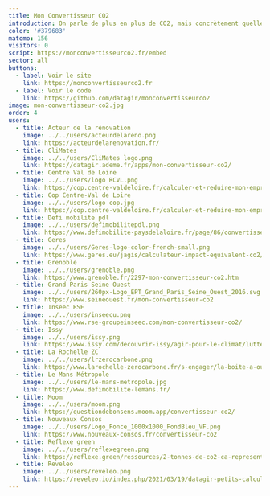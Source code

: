 ```yaml
---
title: Mon Convertisseur CO2
introduction: On parle de plus en plus de CO2, mais concrètement quelles sont les émissions pour fabriquer et consommer les objets qui nous entourent ?
color: '#379683'
matomo: 156
visitors: 0
script: https://monconvertisseurco2.fr/embed
sector: all
buttons:
  - label: Voir le site
    link: https://monconvertisseurco2.fr
  - label: Voir le code
    link: https://github.com/datagir/monconvertisseurco2
image: mon-convertisseur-co2.jpg
order: 4
users:
  - title: Acteur de la rénovation
    image: ../../users/acteurdelareno.png
    link: https://acteurdelarenovation.fr/
  - title: CliMates
    image: ../../users/CliMates logo.png
    link: https://datagir.ademe.fr/apps/mon-convertisseur-co2/
  - title: Centre Val de Loire
    image: ../../users/logo RCVL.png
    link: https://cop.centre-valdeloire.fr/calculer-et-reduire-mon-empreinte-carbone/
  - title: Cop Centre-Val de Loire
    image: ../../users/logo cop.jpg
    link: https://cop.centre-valdeloire.fr/calculer-et-reduire-mon-empreinte-carbone/
  - title: Defi mobilite pdl
    image: ../../users/defimobilitepdl.png
    link: https://www.defimobilite-paysdelaloire.fr/page/86/convertisseur-emissions-co2
  - title: Geres
    image: ../../users/Geres-logo-color-french-small.png
    link: https://www.geres.eu/jagis/calculateur-impact-equivalent-co2/
  - title: Grenoble
    image: ../../users/grenoble.png
    link: https://www.grenoble.fr/2297-mon-convertisseur-co2.htm
  - title: Grand Paris Seine Ouest
    image: ../../users/260px-Logo_EPT_Grand_Paris_Seine_Ouest_2016.svg.png
    link: https://www.seineouest.fr/mon-convertisseur-co2
  - title: Inseec RSE
    image: ../../users/inseecu.png
    link: https://www.rse-groupeinseec.com/mon-convertisseur-co2/
  - title: Issy
    image: ../../users/issy.png
    link: https://www.issy.com/decouvrir-issy/agir-pour-le-climat/lutter-contre-le-changement-climatique/sobriete-carbone-10
  - title: La Rochelle ZC
    image: ../../users/lrzerocarbone.png
    link: https://www.larochelle-zerocarbone.fr/s-engager/la-boite-a-outils-du-zero-carbone/mon-convertisseur-co2
  - title: Le Mans Métropole
    image: ../../users/le-mans-metropole.jpg
    link: https://www.defimobilite-lemans.fr/
  - title: Moom
    image: ../../users/moom.png
    link: https://questiondebonsens.moom.app/convertisseur-co2/
  - title: Nouveaux Consos
    image: ../../users/Logo_Fonce_1000x1000_FondBleu_VF.png
    link: https://www.nouveaux-consos.fr/convertisseur-co2
  - title: Reflexe green
    image: ../../users/reflexegreen.png
    link: https://reflexe.green/ressources/2-tonnes-de-co2-ca-represente-quoi/
  - title: Reveleo
    image: ../../users/reveleo.png
    link: https://reveleo.io/index.php/2021/03/19/datagir-petits-calculateurs-grands-effets/
---
```

